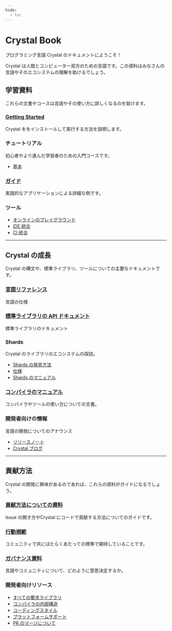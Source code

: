 ```yaml
---
hide:
  - toc
---
```


# Crystal Book

プログラミング言語 Crystal のドキュメントにようこそ！

Crystal は人間とコンピューター双方のための言語です。この資料はみなさんの言語やそのエコシステムの理解を助けるでしょう。

## 学習資料

これらの文書やコースは言語やその使い方に詳しくなるのを助けます。

<div class="cards" markdown="1">
  <div class="card" markdown="1">

### [Getting Started](getting_started/README.md)

Crystal ををインストールして実行する方法を説明します。

 </div>
  <div class="card" markdown="1">

### チュートリアル
初心者やより進んだ学習者のための入門コースです。

* [基本](tutorials/basics/README.md)

 </div>
  <div class="card" markdown="1">

### [ガイド](guides/README.md)
実践的なアプリケーションによる詳細な例です。

 </div>
  <div class="card" markdown="1">

### ツール

* [オンラインのプレイグラウンド](https://github.com/crystal-lang/crystal/wiki/Online-playgrounds)
* [IDE 統合](https://github.com/veelenga/awesome-crystal#editor-plugins)
* [CI 統合](guides/ci/README.md)

 </div>
</div>

---

## Crystal の成長

Crystal の構文や、標準ライブラリ、ツールについての主要なドキュメントです。

<div class="cards" markdown="1">
  <div class="card" markdown="1">

### [言語リファレンス](syntax_and_semantics/README.md)
言語の仕様

 </div>
  <div class="card" markdown="1">

### [標準ライブラリの API ドキュメント](https://crystal-lang.org/api)
標準ライブラリのドキュメント

 </div>
  <div class="card" markdown="1">

### Shards
Crystal のライブラリのエコシステムの探訪。

* [Shards の発見方法](https://crystal-lang.org/community/#shards)
* [仕様](https://github.com/crystal-lang/shards/blob/master/docs/shard.yml.adoc)
* [Shards のマニュアル](the_shards_command/README.md)

 </div>
  <div class="card" markdown="1">

### [コンパイラのマニュアル](using_the_compiler/README.md)
コンパイラやツールの使い方についての文書。

 </div>
  <div class="card" markdown="1">

### 開発者向けの情報

言語の開発についてのアナウンス

* [リリースノート](https://ja.crystal-lang.org/blog/#release_notes)
* [Crystal ブログ](https://ja.crystal-lang.org/blog)

 </div>
</div>

---

## 貢献方法

Crystal の開発に興味があるのであれば、これらの資料がガイドになるでしょう。

<div class="cards" markdown="1">
  <div class="card" markdown="1">

### [貢献方法についての資料](https://github.com/crystal-lang/crystal/blob/master/CONTRIBUTING.md)
Issue の開き方やCrystal にコードで貢献する方法についてのガイドです。

 </div>
  <div class="card" markdown="1">

### [行動規範](https://github.com/crystal-lang/crystal/blob/master/CODE_OF_CONDUCT.md)
コミュニティで共にはたらくあたっての標準で期待していることです。

 </div>
  <div class="card" markdown="1">

### [ガバナンス資料](governance.md)
言語やコミュニティについて、どのように意思決定するか。

 </div>
  <div class="card" markdown="1">

### 開発者向けリソース

* [すべての要求ライブラリ](https://github.com/crystal-lang/crystal/wiki/All-required-libraries)
* [コンパイラの内部構造](https://github.com/crystal-lang/crystal/wiki/Compiler-internals)
* [コーディングスタイル](conventions/coding_style.md)
* [プラットフォームサポート](platform_support.md)
* [PR のマージについて](https://github.com/crystal-lang/crystal/wiki/Merging-PRs)

 </div>
</div>
